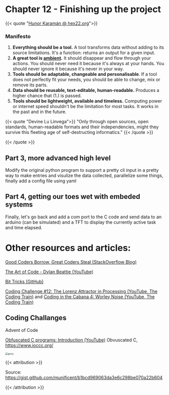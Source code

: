 # Chapter 12 - Finishing up the project

{{< quote "[Hunor Karamán @ hex22.org](https://hex22.org/)">}}

### Manifesto

1. **Everything should be a tool.** A tool transforms data without adding to its source limitations. It's a function: returns an output for a given input.
2. **A great tool is [ambient](https://are.na/alex-singh/ambient-product-design).** It should disappear and flow through your actions. You should never need it because it's always at your hands. You should never ignore it because it's never in your way.
3. **Tools should be adaptable, changeable and personalisable**. If a tool does not perfectly fit your needs, you should be able to change, mix or remove its parts.
4. **Data should be reusable, text-editable, human-readable.** Produces a higher chance that (1.) is passed.
5. **Tools should be lightweight, available and timeless.** Computing power or internet speed shouldn't be the limitation for most tasks. It works in the past and in the future.

{{< quote "Devine Lu Linvega">}}
"Only through open sources, open standards, human-readable formats and their independencies, might they survive this fleeting age of self-destructing informatics."
{{< /quote >}}

{{< /quote >}}

## Part 3, more advanced high level

Modify the original python program to support a pretty cli input in a pretty way to make entries and visulize the data collected, parallelize some things, finally add a config file using yaml

## Part 4, getting our toes wet with embeded systems

Finally, let's go back and add a com port to the C code and send data to an arduino (can be simulated) and a TFT to display the currently active task and time elapsed.

# Other resources and articles:

[Good Coders Borrow, Great Coders Steal (StackOverflow Blog)](https://stackoverflow.blog/2020/05/20/good-coders-borrow-great-coders-steal/?cb=1)

[The Art of Code - Dylan Beattie (YouTube)](https://www.youtube.com/watch?v=6avJHaC3C2U&list=FLFMnqfaTa1se1LfbCB3peJQ)

[Bit Tricks (GitHub)](https://github.com/kstenerud/bit-tricks)

[Coding Challenge #12: The Lorenz Attractor in Processing (YouTube, The Coding Train)](https://www.youtube.com/watch?v=f0lkz2gSsIk) and [Coding in the Cabana 4: Worley Noise (YouTube, The Coding Train)](https://www.youtube.com/watch?v=4066MndcyCk)

## Coding Challanges

Advent of Code

[Obfuscated C programs: Introduction (YouTube)](https://www.youtube.com/watch?v=rwOI1biZeD8) Obvuscated C, https://www.ioccc.org/ 

<img src="/eng/ginny.webp" alt="ginny" style="zoom:50%;" />

{{< attribution >}}

Source: https://gist.github.com/munificent/b1bcd969063da3e6c298be070a22b604

{{< /attribution >}}


